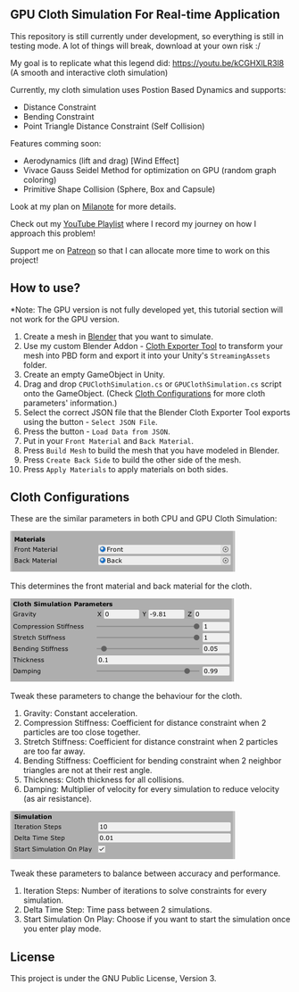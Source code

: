 GPU Cloth Simulation For Real-time Application
---

This repository is still currently under development, so everything is still in testing mode. A lot of things will break, download at your own risk :/

My goal is to replicate what this legend did: https://youtu.be/kCGHXlLR3l8 (A smooth and interactive cloth simulation)

Currently, my cloth simulation uses Postion Based Dynamics and supports:
- Distance Constraint
- Bending Constraint
- Point Triangle Distance Constraint (Self Collision)

Features comming soon:
- Aerodynamics (lift and drag) [Wind Effect]
- Vivace Gauss Seidel Method for optimization on GPU (random graph coloring)
- Primitive Shape Collision (Sphere, Box and Capsule)

Look at my plan on [Milanote](https://app.milanote.com/1JS0tP1NMEwO2f?p=qYevXFgGMpr) for more details.

Check out my [YouTube Playlist](https://www.youtube.com/playlist?list=PLlnBGPe6GFdP8So9oS0YVoVjqkmJoREI_) where I record my journey on how I approach this problem!


Support me on [Patreon](https://www.patreon.com/voxelltechnologies) so that I can allocate more time to work on this project!


How to use?
---
*Note: The GPU version is not fully developed yet, this tutorial section will not work for the GPU version.
1. Create a mesh in [Blender](https://blender.org) that you want to simulate.
2. Use my custom Blender Addon - [Cloth Exporter Tool](https://github.com/voxell-tech/ClothExporter) to transform your mesh into PBD form and export it into your Unity's `StreamingAssets` folder.
3. Create an empty GameObject in Unity.
4. Drag and drop `CPUClothSimulation.cs` or `GPUClothSimulation.cs` script onto the GameObject. (Check [Cloth Configurations](#cloth-configurations) for more cloth parameters' information.)
5. Select the correct JSON file that the Blender Cloth Exporter Tool exports using the button - `Select JSON File`.
6. Press the button - `Load Data from JSON`.
7. Put in your `Front Material` and `Back Material`.
8. Press `Build Mesh` to build the mesh that you have modeled in Blender.
9. Press `Create Back Side` to build the other side of the mesh.
10. Press `Apply Materials` to apply materials on both sides.


Cloth Configurations
---
These are the similar parameters in both CPU and GPU Cloth Simulation:

![Materials](./Pictures/materials.PNG)

This determines the front material and back material for the cloth.

![ClothSimParam](./Pictures/cloth_simulation_parameters.PNG)

Tweak these parameters to change the behaviour for the cloth.
1. Gravity: Constant acceleration.
2. Compression Stiffness: Coefficient for distance constraint when 2 particles are too close together.
3. Stretch Stiffness: Coefficient for distance constraint when 2 particles are too far away.
4. Bending Stiffness: Coefficient for bending constraint when 2 neighbor triangles are not at their rest angle.
5. Thickness: Cloth thickness for all collisions.
6. Damping: Multiplier of velocity for every simulation to reduce velocity (as air resistance).

![Simulation](./Pictures/simulation.PNG)

Tweak these parameters to balance between accuracy and performance.
1. Iteration Steps: Number of iterations to solve constraints for every simulation.
2. Delta Time Step: Time pass between 2 simulations.
3. Start Simulation On Play: Choose if you want to start the simulation once you enter play mode.

License
---
This project is under the GNU Public License, Version 3.
